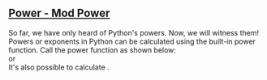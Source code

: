 ## **[Power - Mod Power](https://www.hackerrank.com/challenges/python-power-mod-power)** 
So far, we have only heard of Python's powers. Now, we will witness them!<br>Powers or exponents in Python can be calculated using the built-in power function. Call the power function as shown below:<br>or<br>It's also possible to calculate .<br><br><br><br><br><br><br><br><br>